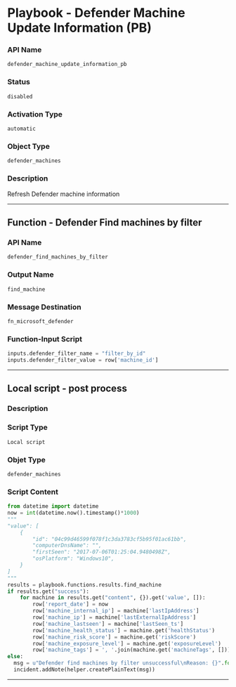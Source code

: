<!--
    DO NOT MANUALLY EDIT THIS FILE
    THIS FILE IS AUTOMATICALLY GENERATED WITH resilient-sdk codegen
    Generated with resilient-sdk v49.0.4368
-->

# Playbook - Defender Machine Update Information (PB)

### API Name
`defender_machine_update_information_pb`

### Status
`disabled`

### Activation Type
`automatic`

### Object Type
`defender_machines`

### Description
Refresh Defender machine information


---
## Function - Defender Find machines by filter

### API Name
`defender_find_machines_by_filter`

### Output Name
`find_machine`

### Message Destination
`fn_microsoft_defender`

### Function-Input Script
```python
inputs.defender_filter_name = "filter_by_id"
inputs.defender_filter_value = row['machine_id']
```

---

## Local script - post process

### Description


### Script Type
`Local script`

### Objet Type
`defender_machines`

### Script Content
```python
from datetime import datetime
now = int(datetime.now().timestamp()*1000)
"""
"value": [
    {
        "id": "04c99d46599f078f1c3da3783cf5b95f01ac61bb",
        "computerDnsName": "",
        "firstSeen": "2017-07-06T01:25:04.9480498Z",
        "osPlatform": "Windows10",
    }
]
"""
results = playbook.functions.results.find_machine
if results.get("success"):
    for machine in results.get("content", {}).get('value', []):
        row['report_date'] = now
        row['machine_internal_ip'] = machine['lastIpAddress']
        row['machine_ip'] = machine['lastExternalIpAddress']
        row['machine_lastseen'] = machine['lastSeen_ts']
        row['machine_health_status'] = machine.get('healthStatus')
        row['machine_risk_score'] = machine.get('riskScore')
        row['machine_exposure_level'] = machine.get('exposureLevel')
        row['machine_tags'] = ', '.join(machine.get('machineTags', []))
else:
  msg = u"Defender find machines by filter unsuccessful\nReason: {}".format(results.get("reason"))
  incident.addNote(helper.createPlainText(msg))
```

---
